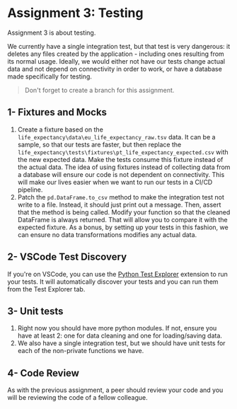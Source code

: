 # Assignment 3: Testing

Assignment 3 is about testing.

We currently have a single integration test, but that test is very dangerous: it deletes any files created by the application - including ones resulting from its normal usage. Ideally, we would either not have our tests change actual data and not depend on connectivity in order to work, or have a database made specifically for testing.

> Don't forget to create a branch for this assignment.

## 1- Fixtures and Mocks

1. Create a fixture based on the `life_expectancy\data\eu_life_expectancy_raw.tsv` data. It can be a sample, so that our tests are faster, but then replace the `life_expectancy\tests\fixtures\pt_life_expectancy_expected.csv` with the new expected data. Make the tests consume this fixture instead of the actual data. The idea of using fixtures instead of collecting data from a database will ensure our code is not dependent on connectivity. This will make our lives easier when we want to run our tests in a CI/CD pipeline.
2. Patch the `pd.DataFrame.to_csv` method to make the integration test not write to a file. Instead, it should just print out a message. Then, assert that the method is being called. Modify your function so that the cleaned DataFrame is always returned. That will allow you to compare it with the expected fixture. As a bonus, by setting up your tests in this fashion, we can ensure no data transformations modifies any actual data.

## 2- VSCode Test Discovery

If you're on VSCode, you can use the [Python Test Explorer](https://marketplace.visualstudio.com/items?itemName=LittleFoxTeam.vscode-python-test-adapter) extension to run your tests. It will automatically discover your tests and you can run them from the Test Explorer tab.

## 3- Unit tests

1. Right now you should have more python modules. If not, ensure you have at least 2: one for data cleaning and one for loading/saving data.
2. We also have a single integration test, but we should have unit tests for each of the non-private functions we have.

## 4- Code Review

As with the previous assignment, a peer should review your code and you will be reviewing the code of a fellow colleague.
